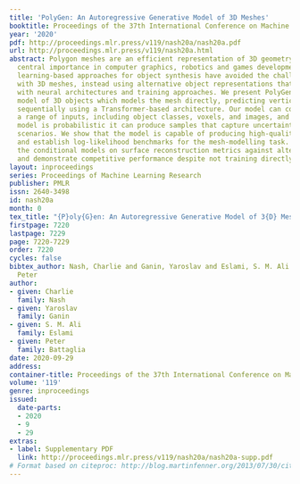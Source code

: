 ```yaml
---
title: 'PolyGen: An Autoregressive Generative Model of 3D Meshes'
booktitle: Proceedings of the 37th International Conference on Machine Learning
year: '2020'
pdf: http://proceedings.mlr.press/v119/nash20a/nash20a.pdf
url: http://proceedings.mlr.press/v119/nash20a.html
abstract: Polygon meshes are an efficient representation of 3D geometry, and are of
  central importance in computer graphics, robotics and games development. Existing
  learning-based approaches for object synthesis have avoided the challenges of working
  with 3D meshes, instead using alternative object representations that are more compatible
  with neural architectures and training approaches. We present PolyGen, a generative
  model of 3D objects which models the mesh directly, predicting vertices and faces
  sequentially using a Transformer-based architecture. Our model can condition on
  a range of inputs, including object classes, voxels, and images, and because the
  model is probabilistic it can produce samples that capture uncertainty in ambiguous
  scenarios. We show that the model is capable of producing high-quality, usable meshes,
  and establish log-likelihood benchmarks for the mesh-modelling task. We also evaluate
  the conditional models on surface reconstruction metrics against alternative methods,
  and demonstrate competitive performance despite not training directly on this task.
layout: inproceedings
series: Proceedings of Machine Learning Research
publisher: PMLR
issn: 2640-3498
id: nash20a
month: 0
tex_title: "{P}oly{G}en: An Autoregressive Generative Model of 3{D} Meshes"
firstpage: 7220
lastpage: 7229
page: 7220-7229
order: 7220
cycles: false
bibtex_author: Nash, Charlie and Ganin, Yaroslav and Eslami, S. M. Ali and Battaglia,
  Peter
author:
- given: Charlie
  family: Nash
- given: Yaroslav
  family: Ganin
- given: S. M. Ali
  family: Eslami
- given: Peter
  family: Battaglia
date: 2020-09-29
address: 
container-title: Proceedings of the 37th International Conference on Machine Learning
volume: '119'
genre: inproceedings
issued:
  date-parts:
  - 2020
  - 9
  - 29
extras:
- label: Supplementary PDF
  link: http://proceedings.mlr.press/v119/nash20a/nash20a-supp.pdf
# Format based on citeproc: http://blog.martinfenner.org/2013/07/30/citeproc-yaml-for-bibliographies/
---
```

